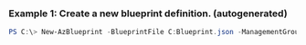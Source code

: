 ### Example 1: Create a new blueprint definition.  (autogenerated)
```powershell
PS C:\> New-AzBlueprint -BlueprintFile C:Blueprint.json -ManagementGroupId myManagementGroupId -Name MyNewBlueprint
```

